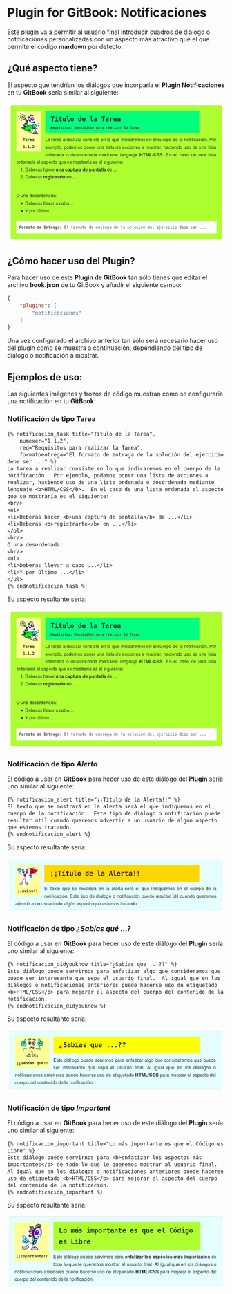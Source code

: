 # Plugin for GitBook: Notificaciones 

Este plugin va a permitir al usuario final introducir cuadros de dialogo o notificaciones personalizadas con un aspecto más atractivo que el que permite el codigo **mardown** por defecto.

## ¿Qué aspecto tiene?

El aspecto que tendrían los diálogos que incorparía el **Plugin Notificaciones** en tu **GitBook** sería similar al siguiente:

![Ejemplo de Notificación de Tipo Tarea](https://github.com/amartinr1977/gitbook-plugin-notificaciones/blob/master/assets/images/notificacion_task-example.png?raw=true)

## ¿Cómo hacer uso del Plugin?

Para hacer uso de este **Plugin de GitBook** tan sólo tienes que editar el archivo **book.json** de tu GitBook y añadir el siguiente campo:

```json
{
    "plugins": [
        "notificaciones"
    ]
}
```

Una vez configurado el archivo anterior tan sólo será necesario hacer uso del plugin como se muestra a continuación, dependiendo del tipo de dialogo o notificación a mostrar.

## Ejemplos de uso:

Las siguientes imágenes y trozos de código muestran como se configuraría una notificación en tu **GitBook**:

### Notificación de tipo Tarea

```
{% notificacion_task title="Título de la Tarea", 
    numexer="1.1.2", 
    req="Requisitos para realizar la Tarea",
    formatoentrega="El formato de entraga de la solución del ejercicio debe ser ..." %}
La tarea a realizar consiste en lo que indicaremos en el cuerpo de la notificación.  Por ejemplo, podemos poner una lista de acciones a realizar, haciendo uso de una lista ordenada o desordenada mediante lenguaje <b>HTML/CSS</b>.  En el caso de una lista ordenada el aspecto que se mostraría es el siguiente:
<br/>
<ol>
<li>Deberás hacer <b>una captura de pantalla</b> de ...</li>
<li>Deberás <b>registrarte</b> en ...</li>
</ol>
<br/>
O una desordenada:
<br/>
<ul>
<li>Deberás llevar a cabo ...</li>
<li>Y por último ...</li>
</ul>
{% endnotificacion_task %}
```

Su aspecto resultante sería:

![Ejemplo de Notificación de Tipo Tarea](https://github.com/amartinr1977/gitbook-plugin-notificaciones/blob/master/assets/images/notificacion_task-example.png?raw=true)

### Notificación de tipo _Alerta_

El código a usar en **GitBook** para hecer uso de este diálogo del **Plugin** sería uno similar al siguiente:

```
{% notificacion_alert title="¡¡Título de la Alerta!!" %}
El texto que se mostrará en la alerta será el que indiquemos en el cuerpo de la notificación.  Este tipo de diálogo o notificación puede resultar útil cuando queremos advertir a un usuario de algún aspecto que estemos tratando.
{% endnotificacion_alert %}
```

Su aspecto resultante sería:

![Ejemplo de Notificación de Tipo Alerta](https://github.com/amartinr1977/gitbook-plugin-notificaciones/blob/master/assets/images/notificacion_alert-example.png?raw=true)

### Notificación de tipo _¿Sabías qué ...?_

El código a usar en **GitBook** para hecer uso de este diálogo del **Plugin** sería uno similar al siguiente:

```
{% notificacion_didyouknow title="¿Sabías que ...??" %}
Este diálogo puede servirnos para enfatizar algo que consideramos que puede ser interesante que sepa el usuario final.  Al igual que en los diálogos o notificaciones anteriores puede hacerse uso de etiquetado <b>HTML/CSS</b> para mejorar el aspecto del cuerpo del contenido de la notificación.
{% endnotificacion_didyouknow %}
```

Su aspecto resultante sería:

![Ejemplo de Notificación de Tipo didyouknow](https://github.com/amartinr1977/gitbook-plugin-notificaciones/blob/master/assets/images/notificacion_didyouknow-example.png?raw=true)

### Notificación de tipo _Important_

El código a usar en **GitBook** para hecer uso de este diálogo del **Plugin** sería uno similar al siguiente:

```
{% notificacion_important title="Lo más importante es que el Código es Libre" %}
Este diálogo puede servirnos para <b>enfatizar los aspectos más importantes</b> de todo lo que le queremos mostrar al usuario final.  Al igual que en los diálogos o notificaciones anteriores puede hacerse uso de etiquetado <b>HTML/CSS</b> para mejorar el aspecto del cuerpo del contenido de la notificación.
{% endnotificacion_important %}
```

Su aspecto resultante sería:

![Ejemplo de Notificación de Tipo Importante](https://github.com/amartinr1977/gitbook-plugin-notificaciones/blob/master/assets/images/notificacion_important-example.png?raw=true)